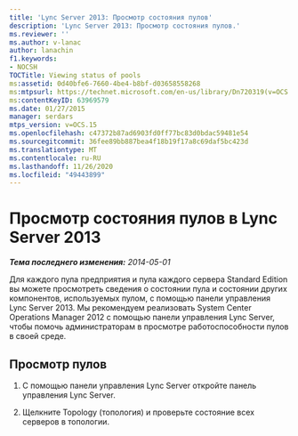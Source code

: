 ```yaml
---
title: 'Lync Server 2013: Просмотр состояния пулов'
description: 'Lync Server 2013: Просмотр состояния пулов.'
ms.reviewer: ''
ms.author: v-lanac
author: lanachin
f1.keywords:
- NOCSH
TOCTitle: Viewing status of pools
ms:assetid: 0d40bfe6-7660-4be4-b8bf-d03658558268
ms:mtpsurl: https://technet.microsoft.com/en-us/library/Dn720319(v=OCS.15)
ms:contentKeyID: 63969579
ms.date: 01/27/2015
manager: serdars
mtps_version: v=OCS.15
ms.openlocfilehash: c47372b87ad6903fd0ff77bc83d0bdac59481e54
ms.sourcegitcommit: 36fee89bb887bea4f18b19f17a8c69daf5bc423d
ms.translationtype: MT
ms.contentlocale: ru-RU
ms.lasthandoff: 11/26/2020
ms.locfileid: "49443899"
---
```

# <a name="viewing-status-of-pools-in-lync-server-2013"></a>Просмотр состояния пулов в Lync Server 2013

<div data-xmlns="http://www.w3.org/1999/xhtml">

<div class="topic" data-xmlns="http://www.w3.org/1999/xhtml" data-msxsl="urn:schemas-microsoft-com:xslt" data-cs="https://msdn.microsoft.com/">

<div data-asp="https://msdn2.microsoft.com/asp">



</div>

<div id="mainSection">

<div id="mainBody">

<span> </span>

_**Тема последнего изменения:** 2014-05-01_

Для каждого пула предприятия и пула каждого сервера Standard Edition вы можете просмотреть сведения о состоянии пула и состоянии других компонентов, используемых пулом, с помощью панели управления Lync Server 2013. Мы рекомендуем реализовать System Center Operations Manager 2012 с помощью панели управления Lync Server, чтобы помочь администраторам в просмотре работоспособности пулов в своей среде.

<div>

## <a name="view-pools"></a>Просмотр пулов

1.  С помощью панели управления Lync Server откройте панель управления Lync Server.

2.  Щелкните Topology (топология) и проверьте состояние всех серверов в топологии.

</div>

</div>

<span> </span>

</div>

</div>

</div>

